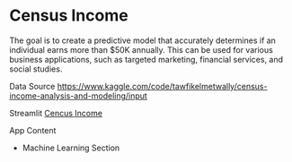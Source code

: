 # Census Income

The goal is to create a predictive model that accurately determines if an individual earns more than $50K annually. This can be used for various business applications, such as targeted marketing, financial services, and social studies.

Data Source
https://www.kaggle.com/code/tawfikelmetwally/census-income-analysis-and-modeling/input

Streamlit
[Cencus Income](https://cencus-income-flaqkebd38mgeuesttzmyd.streamlit.app/)

App Content
- Machine Learning Section
